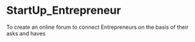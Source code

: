 # StartUp_Entrepreneur
To create an online forum to connect Entrepreneurs on the basis of their asks and haves
